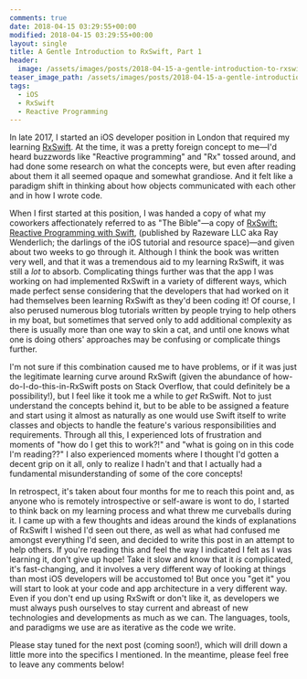 ```yaml
---
comments: true
date: 2018-04-15 03:29:55+00:00
modified: 2018-04-15 03:29:55+00:00
layout: single
title: A Gentle Introduction to RxSwift, Part 1
header:
  image: /assets/images/posts/2018-04-15-a-gentle-introduction-to-rxswift-pt-one/rxswift-introduction-feature.png
teaser_image_path: /assets/images/posts/2018-04-15-a-gentle-introduction-to-rxswift-pt-one/teaser.png
tags:
  - iOS
  - RxSwift
  - Reactive Programming
---
```


In late 2017, I started an iOS developer position in London that required my learning [RxSwift](https://github.com/ReactiveX/RxSwift).  At the time, it was a pretty foreign concept to me—I'd heard buzzwords like "Reactive programming" and "Rx" tossed around, and had done some research on what the concepts were, but even after reading about them it all seemed opaque and somewhat grandiose.  And it felt like a paradigm shift in thinking about how objects communicated with each other and in how I wrote code.

When I first started at this position, I was handed a copy of what my coworkers affectionately referred to as "The Bible"—a copy of [RxSwift: Reactive Programming with Swift](https://store.raywenderlich.com/products/rxswift), (published by Razeware LLC aka Ray Wenderlich; the darlings of the iOS tutorial and resource space)—and given about two weeks to go through it.  Although I think the book was written very well, and that it was a tremendous aid to my learning RxSwift, it was still a *lot* to absorb.  Complicating things further was that the app I was working on had implemented RxSwift in a variety of different ways, which made perfect sense considering that the developers that had worked on it had themselves been learning RxSwift as they'd been coding it! Of course, I also perused numerous blog tutorials written by people trying to help others in my boat, but sometimes that served only to add additional complexity as there is usually more than one way to skin a cat, and until one knows what one is doing others' approaches may be confusing or complicate things further.

I'm not sure if this combination caused me to have problems, or if it was just the legitimate learning curve around RxSwift (given the abundance of how-do-I-do-this-in-RxSwift posts on Stack Overflow, that could definitely be a possibility!), but I feel like it took me a while to *get* RxSwift.  Not to just understand the concepts behind it, but to be able to be assigned a feature and start using it almost as naturally as one would use Swift itself to write classes and objects to handle the feature's various responsibilities and requirements.  Through all this, I experienced lots of frustration and moments of "how do I get this to work?!" and "what is going on in this code I'm reading??" I also experienced moments where I thought I'd gotten a decent grip on it all, only to realize I hadn't and that I actually had a fundamental misunderstanding of some of the core concepts!

In retrospect, it's taken about four months for me to reach this point and, as anyone who is remotely introspective or self-aware is wont to do, I started to think back on my learning process and what threw me curveballs during it.  I came up with a few thoughts and ideas around the kinds of explanations of RxSwift I wished I'd seen out there, as well as what had confused me amongst everything I'd seen, and decided to write this post in an attempt to help others.  If you're reading this and feel the way I indicated I felt as I was learning it, don't give up hope! Take it slow and know that it *is* complicated, it's fast-changing, and it involves a very different way of looking at things than most iOS developers will be accustomed to! But once you "get it" you will start to look at your code and app architecture in a very different way.  Even if you don't end up using RxSwift or don't like it, as developers we must always push ourselves to stay current and abreast of new technologies and developments as much as we can.  The languages, tools, and paradigms we use are as iterative as the code we write.

Please stay tuned for the next post (coming soon!), which will drill down a little more into the specifics I mentioned.  In the meantime, please feel free to leave any comments below!

